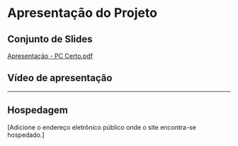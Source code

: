 # Apresentação do Projeto

## Conjunto de Slides

[Apresentação - PC Certo.pdf](https://github.com/ICEI-PUC-Minas-PMV-ADS/pmv-ads-2024-1-e1-proj-web-t4-pc-certo/blob/main/apresentacao/Apresentacao%20-%20PC%20Certo.pdf)

## Vídeo de apresentação

----

## Hospedagem

[Adicione o endereço eletrônico público onde o site encontra-se hospedado.]

